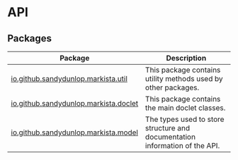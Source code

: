# API




## Packages

| Package                                                  | Description                                                                 |
|----------------------------------------------------------|-----------------------------------------------------------------------------|
| [io.github.sandydunlop.markista.util](util/index.md)     | This package contains utility methods used by other packages.               |
| [io.github.sandydunlop.markista.doclet](doclet/index.md) | This package contains the main doclet classes.                              |
| [io.github.sandydunlop.markista.model](model/index.md)   | The types used to store structure and documentation information of the API. |
